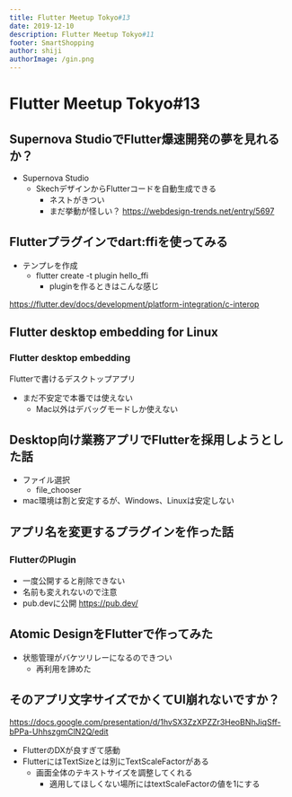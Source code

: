 ```yaml
---
title: Flutter Meetup Tokyo#13
date: 2019-12-10
description: Flutter Meetup Tokyo#11
footer: SmartShopping
author: shiji
authorImage: /gin.png
---
```


# Flutter Meetup Tokyo#13
## Supernova StudioでFlutter爆速開発の夢を見れるか？
- Supernova Studio
  - SkechデザインからFlutterコードを自動生成できる
    - ネストがきつい
    - まだ挙動が怪しい？
https://webdesign-trends.net/entry/5697

## Flutterプラグインでdart:ffiを使ってみる	
- テンプレを作成
  - flutter create -t plugin hello_ffi
    - pluginを作るときはこんな感じ

https://flutter.dev/docs/development/platform-integration/c-interop

## Flutter desktop embedding for Linux
### Flutter desktop embedding
Flutterで書けるデスクトップアプリ
- まだ不安定で本番では使えない
  - Mac以外はデバッグモードしか使えない

## Desktop向け業務アプリでFlutterを採用しようとした話	
- ファイル選択
  - file_chooser
- mac環境は割と安定するが、Windows、Linuxは安定しない

## アプリ名を変更するプラグインを作った話
### FlutterのPlugin
- 一度公開すると削除できない
- 名前も変えれないので注意
- pub.devに公開
https://pub.dev/

## Atomic DesignをFlutterで作ってみた
- 状態管理がバケツリレーになるのできつい
  - 再利用を諦めた


## そのアプリ文字サイズでかくてUI崩れないですか？
https://docs.google.com/presentation/d/1hvSX3ZzXPZZr3HeoBNhJiqSff-bPPa-UhhszgmClN2Q/edit
- FlutterのDXが良すぎて感動
- FlutterにはTextSizeとは別にTextScaleFactorがある
  - 画面全体のテキストサイズを調整してくれる
    - 適用してほしくない場所にはtextScaleFactorの値を1にする